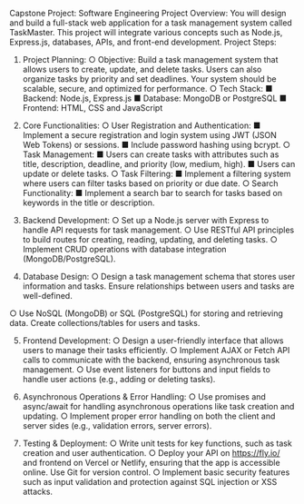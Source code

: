 Capstone Project: Software Engineering
Project Overview:
You will design and build a full-stack web application for a task management system called
TaskMaster. This project will integrate various concepts such as Node.js, Express.js,
databases, APIs, and front-end development.
Project Steps:
1. Project Planning:
○ Objective: Build a task management system that allows users to create, update,
and delete tasks. Users can also organize tasks by priority and set deadlines.
Your system should be scalable, secure, and optimized for performance.
○ Tech Stack:
■ Backend: Node.js, Express.js
■ Database: MongoDB or PostgreSQL
■ Frontend: HTML, CSS and JavaScript

2. Core Functionalities:
○ User Registration and Authentication:
■ Implement a secure registration and login system using JWT (JSON Web
Tokens) or sessions.
■ Include password hashing using bcrypt.
○ Task Management:
■ Users can create tasks with attributes such as title, description, deadline,
and priority (low, medium, high).
■ Users can update or delete tasks.
○ Task Filtering:
■ Implement a filtering system where users can filter tasks based on priority
or due date.
○ Search Functionality:
■ Implement a search bar to search for tasks based on keywords in the title
or description.
3. Backend Development:
○ Set up a Node.js server with Express to handle API requests for task
management.
○ Use RESTful API principles to build routes for creating, reading, updating, and
deleting tasks.
○ Implement CRUD operations with database integration (MongoDB/PostgreSQL).
4. Database Design:
○ Design a task management schema that stores user information and tasks.
Ensure relationships between users and tasks are well-defined.

○ Use NoSQL (MongoDB) or SQL (PostgreSQL) for storing and retrieving data.
Create collections/tables for users and tasks.

5. Frontend Development:
○ Design a user-friendly interface that allows users to manage their tasks
efficiently.
○ Implement AJAX or Fetch API calls to communicate with the backend, ensuring
asynchronous task management.
○ Use event listeners for buttons and input fields to handle user actions (e.g.,
adding or deleting tasks).

6. Asynchronous Operations & Error Handling:
○ Use promises and async/await for handling asynchronous operations like task
creation and updating.
○ Implement proper error handling on both the client and server sides (e.g.,
validation errors, server errors).

7. Testing & Deployment:
○ Write unit tests for key functions, such as task creation and user authentication.
○ Deploy your API on https://fly.io/ and frontend on Vercel or Netlify, ensuring
that the app is accessible online. Use Git for version control.
○ Implement basic security features such as input validation and protection
against SQL injection or XSS attacks.
